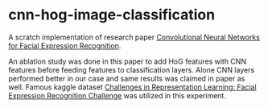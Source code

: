 # cnn-hog-image-classification
A scratch implementation of research paper [Convolutional Neural Networks for Facial Expression Recognition](http://cs231n.stanford.edu/reports/2016/pdfs/005_Report.pdf).

An ablation study was done in this paper to add HoG features with CNN features before feeding features to classification layers. Alone CNN layers performed better in our case and same results was claimed in paper as well. Famous kaggle dataset [Challenges in Representation Learning: Facial Expression Recognition Challenge](https://www.kaggle.com/c/challenges-in-representation-learning-facial-expression-recognition-challenge/data) was utilized in this experiment.
